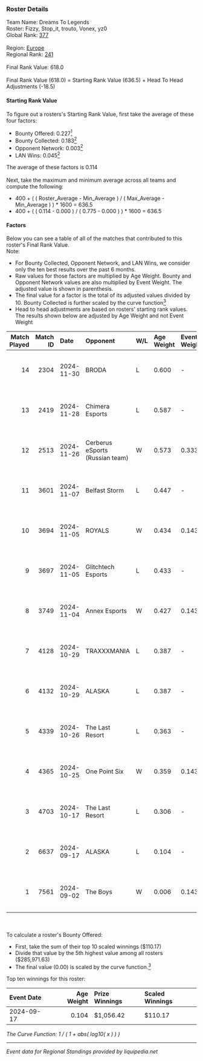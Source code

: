 ### Roster Details<br />
Team Name: Dreams To Legends<br />
Roster: Fizzy, Stop_it, trouto, Vonex, yz0<br />
Global Rank: [377](../../standings_global_2025_02_28.md)<br />
<br />
Region: [Europe]( ../../standings_europe_2025_02_28.md)<br />
Regional Rank: [241]( ../../standings_europe_2025_02_28.md)<br />
<br />
Final Rank Value:  618.0<br />
<br />
Final Rank Value (618.0) = Starting Rank Value (636.5) + Head To Head Adjustments (-18.5)<br />

#### Starting Rank Value<br />
To figure out a rosters's Starting Rank Value, first take the average of these four factors:<br />
- Bounty Offered: 0.227[<sup>1</sup>](#table2)
- Bounty Collected: 0.183[<sup>2</sup>](#table1)
- Opponent Network: 0.003[<sup>2</sup>](#table1)
- LAN Wins: 0.045[<sup>2</sup>](#table1)

The average of these factors is 0.114<br />
<br />
Next, take the maximum and minimum average across all teams and compute the following:<br />
- 400 + ( ( Roster_Average - Min_Average ) / ( Max_Average - Min_Average ) ) * 1600 = 636.5
- 400 + ( ( 0.114 - 0.000 ) / ( 0.775 - 0.000 ) ) * 1600 = 636.5


#### Factors<br />
Below you can see a table of all of the matches that contributed to this roster's Final Rank Value.<br />
Note:<br />

- For Bounty Collected, Opponent Network, and LAN Wins, we consider only the ten best results over the past 6 months.
- Raw values for those factors are multiplied by Age Weight. Bounty and Opponent Network values are also multiplied by Event Weight. The adjusted value is shown in parenthesis.
- The final value for a factor is the total of its adjusted values divided by 10. Bounty Collected is further scaled by the curve function[<sup>3</sup>](#curveFunction)
- Head to head adjustments are based on rosters' starting rank values. The results shown below are adjusted by Age Weight and not Event Weight
<span id="table1"></span><br />


| Match Played | Match ID | Date       | Opponent                        | W/L | Age Weight | Event Weight | Bounty Collected | Opponent Network | LAN Wins  | H2H Adj. | Roster                             |
| -: | -: | :- | :- | :- | :- | :- | :- | :- | :- | -: | :- |
|           14 |     2304 | 2024-11-30 | BRODA                           | L   | 0.600      | -            | -                | -                | -         |   -12.75 | Fizzy, Stop_it, trouto, Vonex, yz0 |
|           13 |     2419 | 2024-11-28 | Chimera Esports                 | L   | 0.587      | -            | -                | -                | -         |    -3.38 | Fizzy, Stop_it, trouto, Vonex, yz0 |
|           12 |     2513 | 2024-11-26 | Cerberus eSports (Russian team) | W   | 0.573      | 0.333        | 0.000 (0.000)    | 0.088 (0.017)    | 0 (0.000) |     8.17 | Fizzy, Stop_it, trouto, Vonex, yz0 |
|           11 |     3601 | 2024-11-07 | Belfast Storm                   | L   | 0.447      | -            | -                | -                | -         |    -4.86 | LVN, Stop_it, trouto, Vonex, yz0   |
|           10 |     3694 | 2024-11-05 | ROYALS                          | W   | 0.434      | 0.143        | 0.005 (0.000)    | 0.223 (0.014)    | 0 (0.000) |     8.54 | LVN, Stop_it, trouto, Vonex, yz0   |
|            9 |     3697 | 2024-11-05 | Glitchtech Esports              | L   | 0.433      | -            | -                | -                | -         |    -8.42 | LVN, Stop_it, trouto, Vonex, yz0   |
|            8 |     3749 | 2024-11-04 | Annex Esports                   | W   | 0.427      | 0.143        | 0.000 (0.000)    | 0.064 (0.004)    | 0 (0.000) |     6.77 | LVN, Stop_it, trouto, Vonex, yz0   |
|            7 |     4128 | 2024-10-29 | TRAXXXMANIA                     | L   | 0.387      | -            | -                | -                | -         |    -4.94 | LVN, Stop_it, trouto, Vonex, yz0   |
|            6 |     4132 | 2024-10-29 | ALASKA                          | L   | 0.387      | -            | -                | -                | -         |    -0.76 | LVN, Stop_it, trouto, Vonex, yz0   |
|            5 |     4339 | 2024-10-26 | The Last Resort                 | L   | 0.363      | -            | -                | -                | -         |    -5.76 | LVN, Stop_it, trouto, Vonex, yz0   |
|            4 |     4365 | 2024-10-25 | One Point Six                   | W   | 0.359      | 0.143        | 0.000 (0.000)    | 0.000 (0.000)    | 1 (0.359) |     2.41 | LVN, Stop_it, trouto, Vonex, yz0   |
|            3 |     4703 | 2024-10-17 | The Last Resort                 | L   | 0.306      | -            | -                | -                | -         |    -3.38 | LVN, Stop_it, trouto, Vonex, yz0   |
|            2 |     6637 | 2024-09-17 | ALASKA                          | L   | 0.104      | -            | -                | -                | -         |    -0.14 | Neo, Stop_it, trouto, Vonex, yz0   |
|            1 |     7561 | 2024-09-02 | The Boys                        | W   | 0.006      | 0.143        | 0.000 (0.000)    | 0.002 (0.000)    | 0 (0.000) |     0.04 | Neo, Stop_it, trouto, Vonex, yz0   |

<br />
<span id="table2"></span><br />
To calculate a roster's Bounty Offered:<br />

- First, take the sum of their top 10 scaled winnings ($110.17)
- Divide that value by the 5th highest value among all rosters ($285,971.63)
- The final value (0.00) is scaled by the curve function.[<sup>3</sup>](#curveFunction)

Top ten winnings for this roster:<br />

| Event Date | Age Weight | Prize Winnings | Scaled Winnings |
| :- | -: | :- | :- |
| 2024-09-17 |      0.104 | $1,056.42      | $110.17         |


<span id="curveFunction"></span>_The Curve Function: 1 / ( 1 + abs( log10( x ) ) )_<br />

---
_Event data for Regional Standings provided by liquipedia.net_<br />
